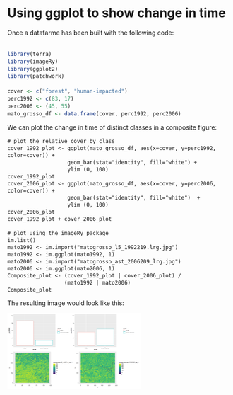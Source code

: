 # Using ggplot to show change in time

Once a datafarme has been built with the following code:

``` r

library(terra)
library(imageRy)
library(ggplot2)
library(patchwork)

cover <- c("forest", "human-impacted")
perc1992 <- c(83, 17)
perc2006 <- (45, 55)
mato_grosso_df <- data.frame(cover, perc1992, perc2006)
```

We can plot the change in time of distinct classes in a composite figure:

```
# plot the relative cover by class
cover_1992_plot <- ggplot(mato_grosso_df, aes(x=cover, y=perc1992, color=cover)) +
                   geom_bar(stat="identity", fill="white") +
                   ylim (0, 100)
cover_1992_plot
cover_2006_plot <- ggplot(mato_grosso_df, aes(x=cover, y=perc2006, color=cover)) +
                   geom_bar(stat="identity", fill="white")  +
                   ylim (0, 100)
cover_2006_plot
cover_1992_plot + cover_2006_plot

# plot using the imageRy package
im.list()
mato1992 <- im.import("matogrosso_l5_1992219.lrg.jpg")
mato1992 <- im.ggplot(mato1992, 1)
mato2006 <- im.import("matogrosso_ast_2006209_lrg.jpg")
mato2006 <- im.ggplot(mato2006, 1)
Composite_plot <- (cover_1992_plot | cover_2006_plot) /
                  (mato1992 | mato2006)
Composite_plot
```

The resulting image would look like this:

<img src="../Pictures/Composite_plot.png" width="60%" />
